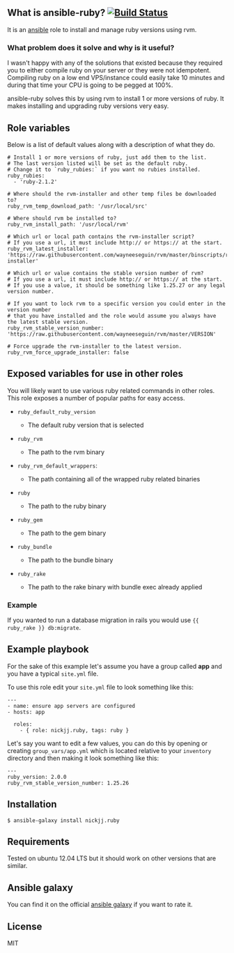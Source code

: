 ## What is ansible-ruby? [![Build Status](https://secure.travis-ci.org/nickjj/ansible-ruby.png)](http://travis-ci.org/nickjj/ansible-ruby)

It is an [ansible](http://www.ansible.com/home) role to install and manage ruby versions using rvm.

### What problem does it solve and why is it useful?

I wasn't happy with any of the solutions that existed because they required you to either compile ruby on your server or they were not idempotent. Compiling ruby on a low end VPS/instance could easily take 10 minutes and during that time your CPU is going to be pegged at 100%.

ansible-ruby solves this by using rvm to install 1 or more versions of ruby. It makes installing and upgrading ruby versions very easy.

## Role variables

Below is a list of default values along with a description of what they do.

```
# Install 1 or more versions of ruby, just add them to the list.
# The last version listed will be set as the default ruby.
# Change it to `ruby_rubies:` if you want no rubies installed.
ruby_rubies:
  - 'ruby-2.1.2'

# Where should the rvm-installer and other temp files be downloaded to?
ruby_rvm_temp_download_path: '/usr/local/src'

# Where should rvm be installed to?
ruby_rvm_install_path: '/usr/local/rvm'

# Which url or local path contains the rvm-installer script?
# If you use a url, it must include http:// or https:// at the start.
ruby_rvm_latest_installer: 'https://raw.githubusercontent.com/wayneeseguin/rvm/master/binscripts/rvm-installer'

# Which url or value contains the stable version number of rvm?
# If you use a url, it must include http:// or https:// at the start.
# If you use a value, it should be something like 1.25.27 or any legal version number.

# If you want to lock rvm to a specific version you could enter in the version number
# that you have installed and the role would assume you always have the latest stable version.
ruby_rvm_stable_version_number: 'https://raw.githubusercontent.com/wayneeseguin/rvm/master/VERSION'

# Force upgrade the rvm-installer to the latest version.
ruby_rvm_force_upgrade_installer: false
```

## Exposed variables for use in other roles

You will likely want to use various ruby related commands in other roles. This role exposes a number of popular paths for easy access.

- `ruby_default_ruby_version`
    - The default ruby version that is selected

- `ruby_rvm`
    - The path to the rvm binary

- `ruby_rvm_default_wrappers`:
    - The path containing all of the wrapped ruby related binaries

- `ruby`
    - The path to the ruby binary

- `ruby_gem`
    - The path to the gem binary

- `ruby_bundle`
    - The path to the bundle binary

- `ruby_rake`
    - The path to the rake binary with bundle exec already applied

### Example

If you wanted to run a database migration in rails you would use `{{ ruby_rake }} db:migrate`.

## Example playbook

For the sake of this example let's assume you have a group called **app** and you have a typical `site.yml` file.

To use this role edit your `site.yml` file to look something like this:

```
---
- name: ensure app servers are configured
- hosts: app

  roles:
    - { role: nickjj.ruby, tags: ruby }
```

Let's say you want to edit a few values, you can do this by opening or creating `group_vars/app.yml` which is located relative to your `inventory` directory and then making it look something like this:

```
---
ruby_version: 2.0.0
ruby_rvm_stable_version_number: 1.25.26
```

## Installation

`$ ansible-galaxy install nickjj.ruby`

## Requirements

Tested on ubuntu 12.04 LTS but it should work on other versions that are similar.

## Ansible galaxy

You can find it on the official [ansible galaxy](https://galaxy.ansible.com/list#/roles/796) if you want to rate it.

## License

MIT
